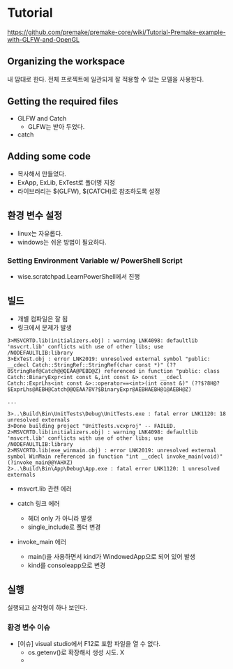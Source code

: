 
# Tutorial 

https://github.com/premake/premake-core/wiki/Tutorial-Premake-example-with-GLFW-and-OpenGL

## Organizing the workspace

내 맘대로 한다. 전체 프로젝트에 일관되게 잘 적용할 수 있는 모델을 사용한다. 

## Getting the required files

- GLFW and Catch 
  - GLFW는 받아 두었다. 
- catch 


## Adding some code

- 복사해서 만들었다. 
- ExApp, ExLib, ExTest로 폴더명 지정
- 라이브러리는 $(GLFW), $(CATCH)로 참조하도록 설정 


## 환경 변수 설정 

- linux는 자유롭다. 
- windows는 쉬운 방법이 필요하다. 


### Setting Environment Variable w/ PowerShell Script 

- wise.scratchpad.LearnPowerShell에서 진행 


## 빌드 

- 개별 컴파일은 잘 됨 
- 링크에서 문제가 발생 

```
3>MSVCRTD.lib(initializers.obj) : warning LNK4098: defaultlib 'msvcrt.lib' conflicts with use of other libs; use /NODEFAULTLIB:library
3>ExTest.obj : error LNK2019: unresolved external symbol "public: __cdecl Catch::StringRef::StringRef(char const *)" (??0StringRef@Catch@@QEAA@PEBD@Z) referenced in function "public: class Catch::BinaryExpr<int const &,int const &> const __cdecl Catch::ExprLhs<int const &>::operator==<int>(int const &)" (??$?8H@?$ExprLhs@AEBH@Catch@@QEAA?BV?$BinaryExpr@AEBHAEBH@1@AEBH@Z)

... 

3>..\Build\Bin\UnitTests\Debug\UnitTests.exe : fatal error LNK1120: 18 unresolved externals
3>Done building project "UnitTests.vcxproj" -- FAILED.
2>MSVCRTD.lib(initializers.obj) : warning LNK4098: defaultlib 'msvcrt.lib' conflicts with use of other libs; use /NODEFAULTLIB:library
2>MSVCRTD.lib(exe_winmain.obj) : error LNK2019: unresolved external symbol WinMain referenced in function "int __cdecl invoke_main(void)" (?invoke_main@@YAHXZ)
2>..\Build\Bin\App\Debug\App.exe : fatal error LNK1120: 1 unresolved externals
```

- msvcrt.lib 관련 에러 

- catch 링크 에러 
  - 헤더 only 가 아니라 발생   
  - single_include로 폴더 변경 
- invoke_main 에러 
  - main()을 사용하면서 kind가 WindowedApp으로 되어 있어 발생 
  - kind를 consoleapp으로 변경 


## 실행 

실행되고 삼각형이 하나 보인다. 

### 환경 변수 이슈 

- [이슈] visual studio에서 F12로 포함 파일을 열 수 없다. 
  - os.getenv()로 확장해서 생성 시도. X
  -  


